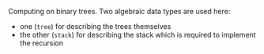 Computing on binary trees.
Two algebraic data types are used here:
- one (`tree`) for describing the trees themselves
- the other (`stack`) for describing the stack which is required to implement the recursion

